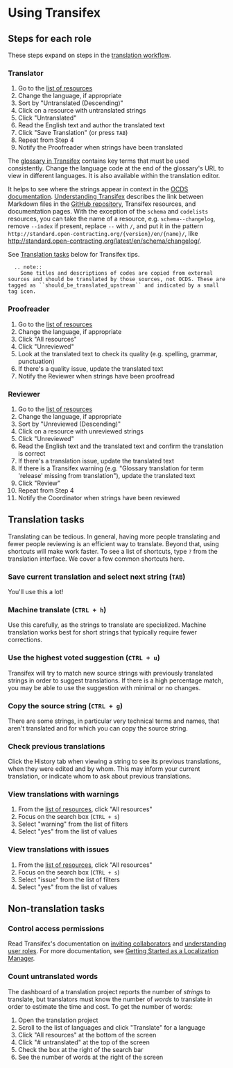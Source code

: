 # Using Transifex

## Steps for each role

These steps expand on steps in the [translation workflow](../workflow).

### Translator

1. Go to the [list of resources](https://www.transifex.com/OpenDataServices/open-contracting-standard-1-1/translate/#es)
1. Change the language, if appropriate
1. Sort by "Untranslated (Descending)"
1. Click on a resource with untranslated strings
1. Click "Untranslated"
1. Read the English text and author the translated text
1. Click "Save Translation" (or press `TAB`)
1. Repeat from Step 4
1. Notify the Proofreader when strings have been translated

The [glossary in Transifex](https://www.transifex.com/OpenDataServices/open-contracting-standard-1-1/glossary/en/) contains key terms that must be used consistently. Change the language code at the end of the glossary's URL to view in different languages. It is also available within the translation editor.

It helps to see where the strings appear in context in the [OCDS documentation](http://standard.open-contracting.org/). [Understanding Transifex](../understanding_transifex) describes the link between Markdown files in the [GitHub repository](https://github.com/open-contracting/standard), Transifex resources, and documentation pages. With the exception of the `schema` and `codelists` resources, you can take the name of a resource, e.g. `schema--changelog`, remove `--index` if present, replace `--` with `/`, and put it in the pattern `http://standard.open-contracting.org/{version}/en/{name}/`, like <http://standard.open-contracting.org/latest/en/schema/changelog/>.

See [Translation tasks](#translation-tasks) below for Transifex tips.

```eval_rst
  .. note::
    Some titles and descriptions of codes are copied from external sources and should be translated by those sources, not OCDS. These are tagged as ``should_be_translated_upstream`` and indicated by a small tag icon.
```

### Proofreader

1. Go to the [list of resources](https://www.transifex.com/OpenDataServices/open-contracting-standard-1-1/translate/#es)
1. Change the language, if appropriate
1. Click "All resources"
1. Click "Unreviewed"
1. Look at the translated text to check its quality (e.g. spelling, grammar, punctuation)
1. If there's a quality issue, update the translated text
1. Notify the Reviewer when strings have been proofread

### Reviewer

1. Go to the [list of resources](https://www.transifex.com/OpenDataServices/open-contracting-standard-1-1/translate/#es)
1. Change the language, if appropriate
1. Sort by "Unreviewed (Descending)"
1. Click on a resource with unreviewed strings
1. Click "Unreviewed"
1. Read the English text and the translated text and confirm the translation is correct
1. If there's a translation issue, update the translated text
1. If there is a Transifex warning (e.g. "Glossary translation for term 'release' missing from translation"), update the translated text
1. Click "Review"
1. Repeat from Step 4
1. Notify the Coordinator when strings have been reviewed

## Translation tasks

Translating can be tedious. In general, having more people translating and fewer people reviewing is an efficient way to translate. Beyond that, using shortcuts will make work faster. To see a list of shortcuts, type `?` from the translation interface. We cover a few common shortcuts here.

### Save current translation and select next string (`TAB`)

You'll use this a lot!

### Machine translate (`CTRL + h`)

Use this carefully, as the strings to translate are specialized. Machine translation works best for short strings that typically require fewer corrections.

### Use the highest voted suggestion (`CTRL + u`)

Transifex will try to match new source strings with previously translated strings in order to suggest translations. If there is a high percentage match, you may be able to use the suggestion with minimal or no changes.

### Copy the source string (`CTRL + g`)

There are some strings, in particular very technical terms and names, that aren't translated and for which you can copy the source string.

### Check previous translations

Click the History tab when viewing a string to see its previous translations, when they were edited and by whom. This may inform your current translation, or indicate whom to ask about previous translations.

### View translations with warnings

1. From the [list of resources](https://www.transifex.com/OpenDataServices/open-contracting-standard-1-1/translate/#es), click "All resources"
1. Focus on the search box (`CTRL + s`)
1. Select "warning" from the list of filters
1. Select "yes" from the list of values

### View translations with issues

1. From the [list of resources](https://www.transifex.com/OpenDataServices/open-contracting-standard-1-1/translate/#es), click "All resources"
1. Focus on the search box (`CTRL + s`)
1. Select "issue" from the list of filters
1. Select "yes" from the list of values

## Non-translation tasks

### Control access permissions

Read Transifex's documentation on [inviting collaborators](https://docs.transifex.com/teams/inviting-collaborators/) and [understanding user roles](https://docs.transifex.com/teams/understanding-user-roles). For more documentation, see [Getting Started as a Localization Manager](https://docs.transifex.com/getting-started/getting-started-as-a-manager).

### Count untranslated words

The dashboard of a translation project reports the number of *strings* to translate, but translators must know the number of *words* to translate in order to estimate the time and cost. To get the number of words:

1. Open the translation project
1. Scroll to the list of languages and click "Translate" for a language
1. Click "All resources" at the bottom of the screen
1. Click "# untranslated" at the top of the screen
1. Check the box at the right of the search bar
1. See the number of words at the right of the screen

